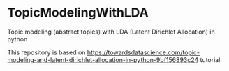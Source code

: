# TopicModelingWithLDA
Topic modeling (abstract topics) with LDA (Latent Dirichlet Allocation) in python

This repository is based on https://towardsdatascience.com/topic-modeling-and-latent-dirichlet-allocation-in-python-9bf156893c24 tutorial.
